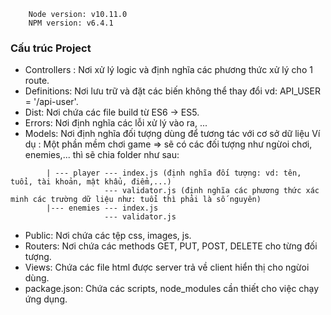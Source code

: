 ``` 
    Node version: v10.11.0
    NPM version: v6.4.1    
```
### Cấu trúc Project
* Controllers : Nơi xử lý logic và định nghĩa các phương thức xử lý cho 1 route.
* Definitions: Nơi lưu trữ và đặt các biến không thể thay đổi vd: API_USER = '/api-user'.
* Dist: Nơi chứa các file build từ ES6 -> ES5.
* Errors: Nơi định nghĩa các lỗi xử lý vào ra, ...
* Models: Nơi định nghĩa đối tượng dùng để tương tác với cơ sở dữ liệu
Ví dụ : Một phần mềm chơi game => sẽ có các đối tượng như ngừoi chơi, enemies,...
thì sẽ chia folder như sau: 
``` Models: 
        | --- player --- index.js (định nghĩa đối tượng: vd: tên, tuổi, tài khoản, mật khẩu, điểm,...)
                     --- validator.js (định nghĩa các phương thức xác minh các trường dữ liệu như: tuổi thì phải là số nguyên)
        |--- enemies --- index.js
                     --- validator.js
 ```
* Public: Nơi chứa các tệp css, images, js.
* Routers: Nơi chứa các methods GET, PUT, POST, DELETE cho từng đối tượng.
* Views: Chứa các file html được server trả về client hiển thị cho ngừoi dùng.
* package.json: Chứa các scripts, node_modules cần thiết cho việc chạy ứng dụng.
